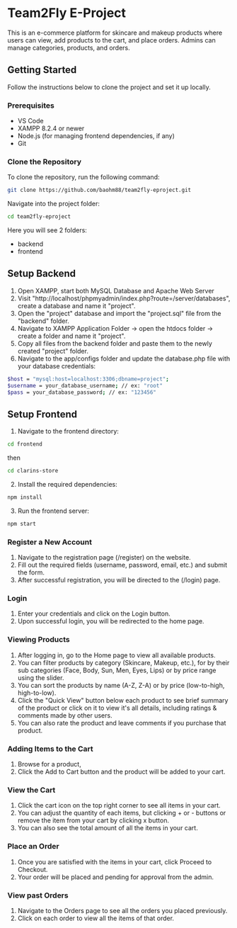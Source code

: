 # Team2Fly E-Project

This is an e-commerce platform for skincare and makeup products where users can view, add products to the cart, and place orders. Admins can manage categories, products, and orders.

## Getting Started

Follow the instructions below to clone the project and set it up locally.

### Prerequisites

-   VS Code
-   XAMPP 8.2.4 or newer
-   Node.js (for managing frontend dependencies, if any)
-   Git

### Clone the Repository

To clone the repository, run the following command:

```bash
git clone https://github.com/baohm88/team2fly-eproject.git
```

Navigate into the project folder:

```bash
cd team2fly-eproject
```

Here you will see 2 folders:

-   backend
-   frontend

## Setup Backend

1. Open XAMPP, start both MySQL Database and Apache Web Server
2. Visit "http://localhost/phpmyadmin/index.php?route=/server/databases", create a database and name it "project".
3. Open the "project" database and import the "project.sql" file from the "backend" folder.
4. Navigate to XAMPP Application Folder -> open the htdocs folder -> create a folder and name it "project".
5. Copy all files from the backend folder and paste them to the newly created "project" folder.
6. Navigate to the app/configs folder and update the database.php file with your database credentials:

```bash
$host = "mysql:host=localhost:3306;dbname=project";
$username = your_database_username; // ex: "root"
$pass = your_database_password; // ex: "123456"
```

## Setup Frontend

1. Navigate to the frontend directory:

```bash
cd frontend
```

then

```bash
cd clarins-store
```

2. Install the required dependencies:

```bash
npm install
```

3. Run the frontend server:

```bash
npm start
```

### Register a New Account

1. Navigate to the registration page (/register) on the website.
2. Fill out the required fields (username, password, email, etc.) and submit the form.
3. After successful registration, you will be directed to the (/login) page.

### Login

1. Enter your credentials and click on the Login button.
2. Upon successful login, you will be redirected to the home page.

### Viewing Products
1. After logging in, go to the Home page to view all available products.
2. You can filter products by category (Skincare, Makeup, etc.), for by their sub categories (Face, Body, Sun, Men, Eyes, Lips) or by price range using the slider.
3. You can sort the products by name (A-Z, Z-A) or by price (low-to-high, high-to-low).
4. Click the "Quick View" button below each product to see brief summary of the product or click on it to view it's all details, including ratings & comments made by other users.
5. You can also rate the product and leave comments if you purchase that product.


### Adding Items to the Cart
1. Browse for a product, 
2. Click the Add to Cart button and the product will be added to your cart.

### View the Cart

1. Click the cart icon on the top right corner to see all items in your cart.
2. You can adjust the quantity of each items, but clicking + or - buttons or remove the item from your cart by clicking x button.
3. You can also see the total amount of all the items in your cart.

### Place an Order

1. Once you are satisfied with the items in your cart, click Proceed to Checkout.
2. Your order will be placed and pending for approval from the admin.

### View past Orders

1. Navigate to the Orders page to see all the orders you placed previously.
2. Click on each order to view all the items of that order.
